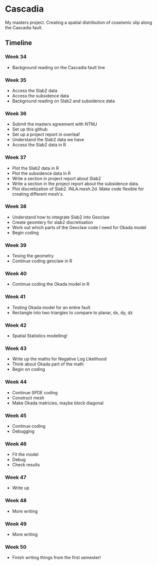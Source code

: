 # Cascadia
My masters project. Creating a spatial distribution of coseismic slip along the Cascadia fault.

## Timeline
### Week 34
- Background reading on the Cascadia fault line
### Week 35
- Access the Slab2 data
- Access the subsidence data
- Background reading on Slab2 and subsidence data
### Week 36
- Submit the masters agreement with NTNU
- Set up this github
- Set up a project report in overleaf
- Understand the Slab2 data we have
- Access the Slab2 data in R
### Week 37
- Plot the Slab2 data in R
- Plot the subsidence data in R
- Write a section in project report about Slab2
- Write a section in the project report about the subsidence data.
- Plot discretization of Slab2. INLA.mesh.2d. Make code flexible for creating different mesh's.
### Week 38
- Understand how to integrate Slab2 into Geoclaw
- Create geomtery for slab2 discretisation
- Work out which parts of the Geoclaw code I need for Okada model
- Begin coding
### Week 39
- Tesing the geometry
- Continue coding geoclaw in R
### Week 40
- Continue coding the Okada model in R
### Week 41
- Testing Okada model for an entire fault
- Rectangle into two triangles to compare to planar, dx, dy, dz
### Week 42
- Spatial Statistics modelling!
### Week 43
- Write up the maths for Negative Log Likelihood
- Think about Okada part of the math
- Begin on coding
### Week 44
- Continue SPDE coding
- Construct mesh
- Make Okada matricies, maybe block diagonal
### Week 45
- Continue coding
- Debugging
### Week 46
- Fit the model
- Debug
- Check results
### Week 47
- Write up
### Week 48
- More writing
### Week 49
- More writing
### Week 50
- Finish writing things from the first semester!
